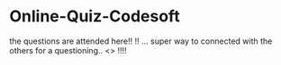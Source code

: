 # Online-Quiz-Codesoft
the questions are attended here!!
!!
...
super way to connected with the others for a questioning..
<<gaining the proper knowledge>>
!!!!
